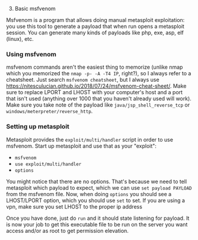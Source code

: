 3. Basic msfvenom

Msfvenom is a program that allows doing manual metasploit exploitation: you use this tool to generate a payload that when run opens a metasploit session. You can generate many kinds of payloads like php, exe, asp, elf (linux), etc.

### Using msfvenom
msfvenom commands aren't the easiest thing to memorize (unlike nmap which you memorized the `nmap -p- -A -T4 IP`, right?), so I always refer to a cheatsheet. Just search `msfvenom cheatsheet`, but I always use https://nitesculucian.github.io/2018/07/24/msfvenom-cheat-sheet/. Make sure to replace LPORT and LHOST with your computer's host and a port that isn't used (anything over 1000 that you haven't already used will work). Make sure you take note of the payload like `java/jsp_shell_reverse_tcp` or `windows/meterpreter/reverse_http`.

### Setting up metasploit
Metasploit provides the `exploit/multi/handler` script in order to use msfvenom. Start up metasploit and use that as your "exploit":
- `msfvenom`
- `use exploit/multi/handler`
- `options`

You might notice that there are no options. That's because we need to tell metasploit which payload to expect, which we can use `set payload PAYLOAD` from the msfvenom file.
Now, when doing `options` you should see a LHOST/LPORT option, which you should use `set` to set. If you are using a vpn, make sure you set LHOST to the proper ip address

Once you have done, just do `run` and it should state listening for payload.
It is now your job to get this executable file to be run on the server you want access and/or as root to get permission elevation. 